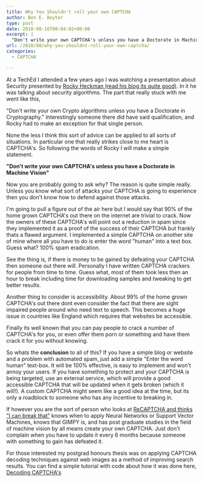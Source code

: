 ```yaml
---
title: Why You Shouldn't roll your own CAPTCHA
author: Ben E. Boyter
type: post
date: 2010-08-16T00:04:02+00:00
excerpt: |
  "Don't write your own CAPTCHA's unless you have a Doctorate in Machine Vision"
url: /2010/08/why-you-shouldnt-roll-your-own-captcha/
categories:
  - CAPTCHA

---
```

At a TechEd I attended a few years ago I was watching a presentation about Security presented by [Rocky Heckman (read his blog its quite good)][1]. In it he was talking about security algorithms. The part that really stuck with me went like this,

"Don't write your own Crypto algorithms unless you have a Doctorate in Cryptography." Interestingly someone there did have said qualification, and Rocky had to make an exception for that single person.

None the less I think this sort of advice can be applied to all sorts of situations. In particular one that really strikes close to me heart is CAPTCHA's. So following the words of Rocky I will make a simple statement.

**"Don't write your own CAPTCHA's unless you have a Doctorate in Machine Vision"**

Now you are probably going to ask why? The reason is quite simple really. Unless you know what sort of attacks your CAPTCHA is going to experience then you don't know how to defend against those attacks.

I'm going to pull a figure out of the air here but I would say that 90% of the home grown CAPTCHA's out there on the internet are trivial to crack. Now the owners of these CAPTCHA's will point out a reduction in spam since they implemented it as a proof of the success of their CAPTCHA but frankly thats a flawed argument. I implemented a simple CAPTCHA on another site of mine where all you have to do is enter the word "human" into a text box. Guess what? 100% spam eradication.

See the thing is, if there is money to be gained by defeating your CAPTCHA then someone out there will. Personally I have written CAPTCHA crackers for people from time to time. Guess what, most of them took less then an hour to break including time for downloading samples and tweaking to get better results.

Another thing to consider is accessibility. About 99% of the home grown CAPTCHA's out there dont even consider the fact that there are sight impaired people around who need text to speech. This becomes a huge issue in countries like England which requires that websites be accessible.

Finally its well known that you can pay people to crack a number of CAPTCHA's for you, or even offer them porn or something and have them crack it for you without knowing.

So whats the **conclusion** to all of this? If you have a simple blog or website and a problem with automated spam, just add a simple "Enter the word human" text-box. It will be 100% effective, is easy to implement and won't annoy your users. If you have something to protect and your CAPTCHA is being targeted, use an external service, which will provide a good accessible CAPTCHA that will be updated when it gets broken (which it will!). A custom CAPTCHA might seem like a good idea at the time, but its only a roadblock to someone who has any incentive to breaking in.

If however you are the sort of person who looks at [ReCAPTCHA and thinks "I can break that"][2] knows when to apply Neural Networks or Support Vector Machines, knows that GIMPY is, and has post graduate studies in the field of machine vision by all means create your own CAPTCHA. Just don't complain when you have to update it every 6 months because someone with something to gain has defeated it.

For those interested my postgrad honours thesis was on applying CAPTCHA decoding techniques against web images as a method of improving search results. You can find a simple tutorial with code about how it was done here, [Decoding CAPTCHA's][3]

 [1]: http://blogs.msdn.com/b/rockyh/
 [2]: http://n3on.org/projects/reCAPTCHA/
 [3]: http://www.wausita.com/captcha/